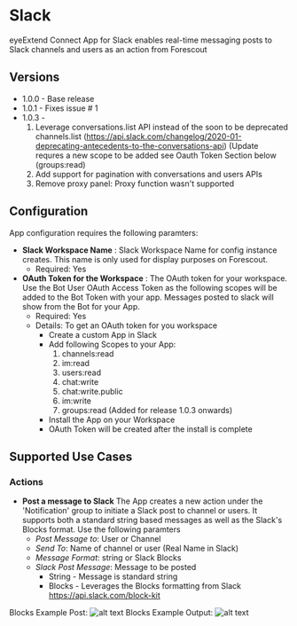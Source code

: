 # Slack
eyeExtend Connect App for Slack enables real-time messaging posts to Slack channels and users as an action from Forescout

## Versions
* 1.0.0 - Base release
* 1.0.1 - Fixes issue # 1
* 1.0.3 - 
   1. Leverage conversations.list API instead of the soon to be deprecated channels.list (https://api.slack.com/changelog/2020-01-deprecating-antecedents-to-the-conversations-api)  (Update requres a new scope to be added see Oauth Token Section below (groups:read)
   2. Add support for pagination with conversations and users APIs
   3. Remove proxy panel: Proxy function wasn't supported 

## Configuration
App configuration requires the following paramters:
* __Slack Workspace Name__ : Slack Workspace Name for config instance creates. This name is only used for display purposes on Forescout. 
  * Required: Yes
* __OAuth Token for the Workspace__ : The OAuth token for your workspace. Use the Bot User OAuth Access Token as the following scopes will be added to the Bot Token with your app. Messages posted to slack will show from the Bot for your App.
  * Required: Yes
  * Details: To get an OAuth token for you workspace
    * Create a custom App in Slack
    * Add following Scopes to your App:
      1. channels:read
      2. im:read
      3. users:read
      4. chat:write
      5. chat:write.public
      6. im:write
      7. groups:read (Added for release 1.0.3 onwards)
    * Install the App on your Workspace
    * OAuth Token will be created after the install is complete

## Supported Use Cases

### Actions
* __Post a message to Slack__
The App creates a new action under the 'Notification' group to initiate a Slack post to channel or users. 
It supports both a standard string based messages as well as the Slack's Blocks format.  Use the following paramters
  * _Post Message to_: User or Channel
  * _Send To_: Name of channel or user (Real Name in Slack)
  * _Message Format_: string or Slack Blocks
  * _Slack Post Message_: Message to be posted
    * String - Message is standard string 
    * Blocks - Leverages the Blocks formatting from Slack https://api.slack.com/block-kit
  
 Blocks Example Post: 
![alt text](https://github.com/Forescout/eyeExtend-Connect/blob/master/Slack/Blocks%20Example.png "Use this format in Message")
 Blocks Example Output: 
![alt text](https://github.com/Forescout/eyeExtend-Connect/blob/master/Slack/Blocks%20Output.png "Slack Output")
  
